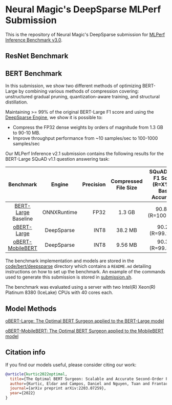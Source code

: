 # Neural Magic's DeepSparse MLPerf Submission

This is the repository of Neural Magic's DeepSparse submission for [MLPerf Inference Benchmark v3.0](https://www.mlperf.org/inference-overview/).

## ResNet Benchmark

## BERT Benchmark

In this submission, we show two different methods of optimizing BERT-Large by combining various methods of compression covering: unstructured gradual pruning, quantization-aware training, and structural distillation. 

Maintaining >= 99% of the original BERT-Large F1 score and using the [DeepSparse Engine](https://github.com/neuralmagic/deepsparse), we show it is possible to:
- Compress the FP32 dense weights by orders of magnitude from 1.3 GB to 90-10 MB.
- Improve throughput performance from ~10 samples/sec to 100-1000 samples/sec

Our MLPerf Inference v2.1 submission contains the following results for the BERT-Large SQuAD v1.1 question answering task:

| Benchmark      | Engine  | Precision | Compressed File Size | SQuAD v1.1 F1 Score (R=X% of Base Accuracy) | SingleStream Latency [ms]  |  Offline Throughput [samples/sec]  |
|:----------------:|:-----------:|-----------:|:-----------:|:------:|:-------:|:--------:|
| [BERT-Large](https://zenodo.org/record/3733910) Baseline | ONNXRuntime | FP32 | 1.3 GB | 90.874 (R=100.00%)	| 188.57	| 5.30  |
| [oBERT-Large](obert_large.md) | DeepSparse | INT8 | 38.2 MB | 90.21 (R=99.27%)	| 16.89 | 230.74  |
| [oBERT-MobileBERT](obert_mobilebert.md) | DeepSparse | INT8 | 9.56 MB | 90.32 (R=99.39%)	| 5.44 | 928.58  |

The benchmark implementation and models are stored in the [code/bert/deepsparse](code/bert/deepsparse) directory which contains a `README.md` detailing instructions on how to set up the benchmark. An example of the commands used to generate this submission is stored in [submission.sh](submission.sh).

The benchmark was evaluated using a server with two Intel(R) Xeon(R) Platinum 8380 (IceLake) CPUs with 40 cores each.

## Model Methods

[oBERT-Large: The Optimal BERT Surgeon applied to the BERT-Large model](obert_large.md)

[oBERT-MobileBERT: The Optimal BERT Surgeon applied to the MobileBERT model](obert_mobilebert.md)

## Citation info
If you find our models useful, please consider citing our work:
```bibtex
@article{kurtic2022optimal,
  title={The Optimal BERT Surgeon: Scalable and Accurate Second-Order Pruning for Large Language Models},
  author={Kurtic, Eldar and Campos, Daniel and Nguyen, Tuan and Frantar, Elias and Kurtz, Mark and Fineran, Benjamin and Goin, Michael and Alistarh, Dan},
  journal={arXiv preprint arXiv:2203.07259},
  year={2022}
}
```
